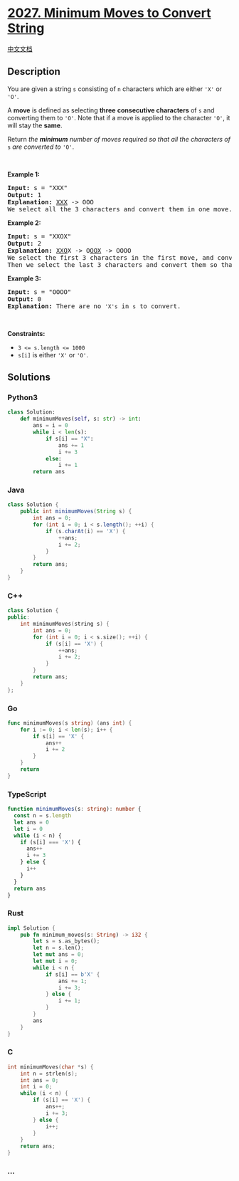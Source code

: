 # [2027. Minimum Moves to Convert String](https://leetcode.com/problems/minimum-moves-to-convert-string)

[中文文档](/solution/2000-2099/2027.Minimum%20Moves%20to%20Convert%20String/README.md)

## Description

<p>You are given a string <code>s</code> consisting of <code>n</code> characters which are either <code>&#39;X&#39;</code> or <code>&#39;O&#39;</code>.</p>

<p>A <strong>move</strong> is defined as selecting <strong>three</strong> <strong>consecutive characters</strong> of <code>s</code> and converting them to <code>&#39;O&#39;</code>. Note that if a move is applied to the character <code>&#39;O&#39;</code>, it will stay the <strong>same</strong>.</p>

<p>Return <em>the <strong>minimum</strong> number of moves required so that all the characters of </em><code>s</code><em> are converted to </em><code>&#39;O&#39;</code>.</p>

<p>&nbsp;</p>
<p><strong class="example">Example 1:</strong></p>

<pre>
<strong>Input:</strong> s = &quot;XXX&quot;
<strong>Output:</strong> 1
<strong>Explanation:</strong> <u>XXX</u> -&gt; OOO
We select all the 3 characters and convert them in one move.
</pre>

<p><strong class="example">Example 2:</strong></p>

<pre>
<strong>Input:</strong> s = &quot;XXOX&quot;
<strong>Output:</strong> 2
<strong>Explanation:</strong> <u>XXO</u>X -&gt; O<u>OOX</u> -&gt; OOOO
We select the first 3 characters in the first move, and convert them to <code>&#39;O&#39;</code>.
Then we select the last 3 characters and convert them so that the final string contains all <code>&#39;O&#39;</code>s.</pre>

<p><strong class="example">Example 3:</strong></p>

<pre>
<strong>Input:</strong> s = &quot;OOOO&quot;
<strong>Output:</strong> 0
<strong>Explanation:</strong> There are no <code>&#39;X&#39;s</code> in <code>s</code> to convert.
</pre>

<p>&nbsp;</p>
<p><strong>Constraints:</strong></p>

<ul>
	<li><code>3 &lt;= s.length &lt;= 1000</code></li>
	<li><code>s[i]</code> is either <code>&#39;X&#39;</code> or <code>&#39;O&#39;</code>.</li>
</ul>

## Solutions

<!-- tabs:start -->

### **Python3**

```python
class Solution:
    def minimumMoves(self, s: str) -> int:
        ans = i = 0
        while i < len(s):
            if s[i] == "X":
                ans += 1
                i += 3
            else:
                i += 1
        return ans
```

### **Java**

```java
class Solution {
    public int minimumMoves(String s) {
        int ans = 0;
        for (int i = 0; i < s.length(); ++i) {
            if (s.charAt(i) == 'X') {
                ++ans;
                i += 2;
            }
        }
        return ans;
    }
}
```

### **C++**

```cpp
class Solution {
public:
    int minimumMoves(string s) {
        int ans = 0;
        for (int i = 0; i < s.size(); ++i) {
            if (s[i] == 'X') {
                ++ans;
                i += 2;
            }
        }
        return ans;
    }
};
```

### **Go**

```go
func minimumMoves(s string) (ans int) {
	for i := 0; i < len(s); i++ {
		if s[i] == 'X' {
			ans++
			i += 2
		}
	}
	return
}
```

### **TypeScript**

```ts
function minimumMoves(s: string): number {
  const n = s.length
  let ans = 0
  let i = 0
  while (i < n) {
    if (s[i] === 'X') {
      ans++
      i += 3
    } else {
      i++
    }
  }
  return ans
}
```

### **Rust**

```rust
impl Solution {
    pub fn minimum_moves(s: String) -> i32 {
        let s = s.as_bytes();
        let n = s.len();
        let mut ans = 0;
        let mut i = 0;
        while i < n {
            if s[i] == b'X' {
                ans += 1;
                i += 3;
            } else {
                i += 1;
            }
        }
        ans
    }
}
```

### **C**

```c
int minimumMoves(char *s) {
    int n = strlen(s);
    int ans = 0;
    int i = 0;
    while (i < n) {
        if (s[i] == 'X') {
            ans++;
            i += 3;
        } else {
            i++;
        }
    }
    return ans;
}
```

### **...**

```

```

<!-- tabs:end -->
